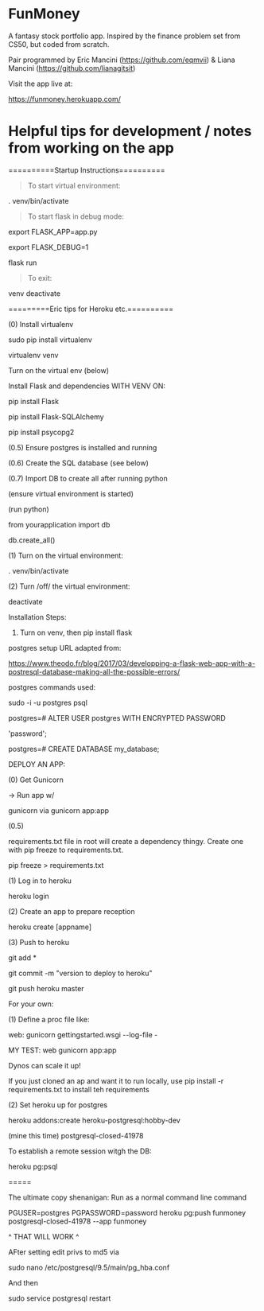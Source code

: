 # FunMoney


A fantasy stock portfolio app. Inspired by the finance problem set from CS50, but coded from scratch.

Pair programmed by Eric Mancini (https://github.com/eqmvii) & Liana Mancini (https://github.com/lianagitsit)


Visit the app live at:


https://funmoney.herokuapp.com/



# Helpful tips for development / notes from working on the app

==========Startup Instructions==========

> To start virtual environment:

. venv/bin/activate

> To start flask in debug mode:

export FLASK_APP=app.py 

export FLASK_DEBUG=1 

flask run

> To exit:

venv deactivate


=========Eric tips for Heroku etc.==========

(0) Install virtualenv

sudo pip install virtualenv

virtualenv venv

Turn on the virtual env (below)

Install Flask and dependencies WITH VENV ON:

pip install Flask

pip install Flask-SQLAlchemy

pip install psycopg2

(0.5) Ensure postgres is installed and running

(0.6) Create the SQL database (see below)

(0.7) Import DB to create all after running python

(ensure virtual environment is started)

(run python)

from yourapplication import db

db.create_all()


(1) Turn on the virtual environment:

. venv/bin/activate

(2) Turn /off/ the virtual environment:

deactivate

Installation Steps:

1. Turn on venv, then pip install flask

postgres setup URL adapted from: 

https://www.theodo.fr/blog/2017/03/developping-a-flask-web-app-with-a-postresql-database-making-all-the-possible-errors/

postgres commands used:

sudo -i -u postgres psql

postgres=# ALTER USER postgres WITH ENCRYPTED PASSWORD

'password';

postgres=# CREATE DATABASE my_database;

DEPLOY AN APP:

(0) Get Gunicorn

-> Run app w/ 

gunicorn via gunicorn app:app 

(0.5)

requirements.txt file in root will create a dependency thingy. Create one with pip freeze to requirements.txt. 

pip freeze > requirements.txt

(1) Log in to heroku

heroku login

(2) Create an app to prepare reception 

heroku create [appname]


(3) Push to heroku

git add *

git commit -m "version to deploy to heroku"

git push heroku master

For your own:

(1) Define a proc file like:

web: gunicorn gettingstarted.wsgi --log-file -

MY TEST: web gunicorn app:app

Dynos can scale it up! 



If you just cloned an ap and want it to run locally, use pip install -r requirements.txt to install teh requirements

(2) Set heroku up for postgres

heroku addons:create heroku-postgresql:hobby-dev

(mine this time) postgresql-closed-41978

To establish a remote session witgh the DB:

heroku pg:psql

=====

The ultimate copy shenanigan: Run as a normal command line command

PGUSER=postgres PGPASSWORD=password heroku pg:push funmoney postgresql-closed-41978 --app funmoney

^ THAT WILL WORK ^ 

AFter setting edit privs to md5 via

sudo nano /etc/postgresql/9.5/main/pg_hba.conf

And then 

sudo service postgresql restart